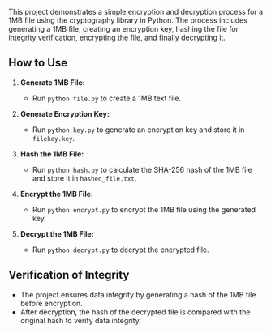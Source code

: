 This project demonstrates a simple encryption and decryption process for a 1MB file using the cryptography library in Python. The process includes generating a 1MB file, creating an encryption key, hashing the file for integrity verification, encrypting the file, and finally decrypting it.
## How to Use

1. **Generate 1MB File:**
   - Run `python file.py` to create a 1MB text file.

2. **Generate Encryption Key:**
   - Run `python key.py` to generate an encryption key and store it in `filekey.key`.

3. **Hash the 1MB File:**
   - Run `python hash.py` to calculate the SHA-256 hash of the 1MB file and store it in `hashed_file.txt`.

4. **Encrypt the 1MB File:**
   - Run `python encrypt.py` to encrypt the 1MB file using the generated key.

5. **Decrypt the 1MB File:**
   - Run `python decrypt.py` to decrypt the encrypted file.

## Verification of Integrity

- The project ensures data integrity by generating a hash of the 1MB file before encryption.
- After decryption, the hash of the decrypted file is compared with the original hash to verify data integrity.
